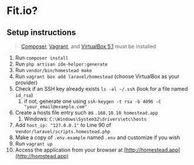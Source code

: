 # Fit.io?

## Setup instructions
> [Composer](https://getcomposer.org/download/),
> [Vagrant](https://www.vagrantup.com/downloads.html), and
> [VirtualBox 5.1](https://www.virtualbox.org/wiki/Downloads) must be installed
1. Run `composer install`
1. Run `php artisan ide-helper:generate`
1. Run `vendor/bin/homestead make`
1. Run `vagrant box add laravel/homestead` (choose VirtualBox as your provider)
1. Check if an SSH key already exists `ls -al ~/.ssh` (look for a file named `id_rsa`)
    1. if not, generate one using `ssh-keygen -t rsa -b 4096 -C "your_email@example.com"`
1. Create a hosts file entry such as `.168.10.10 homestead.app`
    1. Windows: `C:\Windows\System32\drivers\etc\hosts`
1. Add `host_ip: "127.0.0.1"` to Line 90 of v`endor/laravel/scripts.homestead.php`
1. Make a copy of `.env.example` named `.env` and customize if you wish
1. Run `vagrant up`
1. Access the application from your browser at [http://homestead.app](http://homstead.app)
